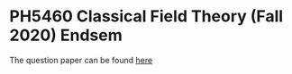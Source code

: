 # PH5460 Classical Field Theory (Fall 2020) Endsem

The question paper can be found [here](https://drive.google.com/file/d/1bhQRtaYfvrAYEW4VF3vBwYU_fxaTpbVD/view)
